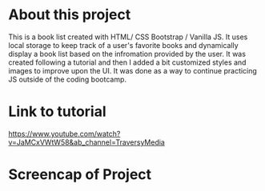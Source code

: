 # About this project

This is a book list created with HTML/ CSS Bootstrap / Vanilla JS. It uses local storage to keep track of a user's favorite books and dynamically display a book list based on the infromation provided by the user. It was created following a tutorial and then I added a bit customized styles and images to improve upon the UI. It was done as a way to continue practicing JS outside of the coding bootcamp.

# Link to tutorial
https://www.youtube.com/watch?v=JaMCxVWtW58&ab_channel=TraversyMedia

# Screencap of Project
